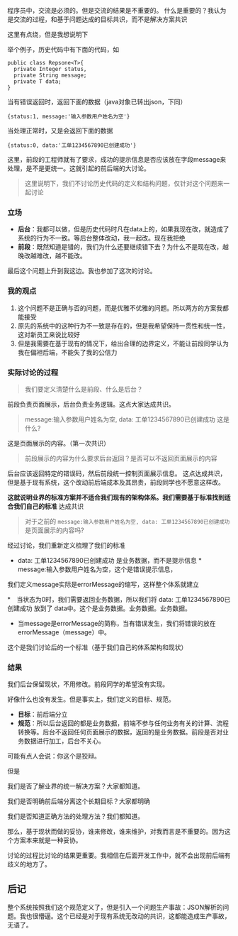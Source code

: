 
程序员中，交流是必须的。但是交流的结果是不重要的。
什么是重要的？我认为是交流的过程，和基于问题达成的目标共识，而不是解决方案共识

这里有点绕，但是我想说明下

举个例子，历史代码中有下面的代码，如

```
public class Repsone<T>{
  private Integer status,
  private String message;
  private T data;
}
```

当有错误返回时，返回下面的数据（java对象已转出json，下同）

```
{status:1, message:'输入参数用户姓名为空'}
```

当处理正常时，又是会返回下面的数据

```
{status:0, data:'工单1234567890已创建成功'}
```

这里，前段的工程师就有了要求，成功的提示信息是否应该放在字段message来处理，是不是更统一。这就引起的前后端的大讨论。

> 这里说明下，我们不讨论历史代码的定义和结构问题，仅针对这个问题来一起讨论

### 立场

* **后台**：我都可以做，但是历史代码时凡在data上的，如果我现在改，就造成了系统的行为不一致。等后台整体改动，我一起改。现在我拒绝
* **前段**：既然知道是错的，我们为什么还要继续错下去？为什么不是现在改，越晚改越难改，越不能改。

最后这个问题上升到我这边。我也参加了这次的讨论。

### 我的观点

1. 这个问题不是正确与否的问题，而是优雅不优雅的问题。所以两方的方案我都能接受
1. 原先的系统中的这种行为不一致是存在的，但是我希望保持一贯性和统一性，这对新员工来说比较好
1. 但是我需要在基于现有的情况下，给出合理的边界定义，不能让前段同学认为我在偏袒后端，不能失了我的公信力

### 实际讨论的过程

> 我们要定义清楚什么是前段、什么是后台？

前段负责页面展示，后台负责业务逻辑。这点大家达成共识。

> message:输入参数用户姓名为空, data: 工单1234567890已创建成功 这是什么?

这是页面展示的内容。（第一次共识）

> 前段展示的内容为什么要求后台返回？是否可以不返回页面展示的内容

后台应该返回特定的错误码，然后前段统一控制页面展示信息。 这点达成共识，但是基于现有系统，这个改动前后端成本及其昂贵，前段同学也不愿意这样改。

**这就说明业界的标准方案并不适合我们现有的架构体系。我们需要基于标准找到适合我们自己的标准** 达成共识


> 对于之前的 `message:输入参数用户姓名为空, data: 工单1234567890已创建成功` 是页面展示的内容吗?


经过讨论，我们重新定义梳理了我们的标准

* data: 工单1234567890已创建成功 是业务数据，而不是提示信息
*　message:输入参数用户姓名为空，这个是错误提示信息，

我们定义message实际是errorMessage的缩写，这样整个体系就建立

*　当状态为0时，我们需要返回业务数据，所以我们将 data: 工单1234567890已创建成功  放到了 data中。这个是业务数据。业务数据。业务数据。
* 当message是errorMessage的简称，当有错误发生，我们将错误的放在errorMessage（message）中。

这个是我们讨论后的一个标准（基于我们自己的体系架构和现状）

### 结果

我们后台保留现状，不用修改。前段同学的希望没有实现。


好像什么也没有发生。但是事实上，我们定义的目标、规范。

* **目标**：前后端分立
* **规范**：所以后台返回的都是业务数据，前端不参与任何业务有关的计算、流程转换等。后台不返回任何页面展示的数据，返回的是业务数据。前段是否对业务数据进行加工，后台不关心。

可能有点人会说：你这个是狡辩。

但是

我们是否了解业界的统一解决方案？大家都知道。

我们是否明确前后端分离这个长期目标？大家都明确

我们是否知道正确方法的处理方法？我们都知道。

那么，基于现状而做的妥协，谁来修改，谁来维护，对我而言是不重要的。因为这个方案本来就是一种妥协。

讨论的过程比讨论的结果更重要。我相信在后面开发工作中，就不会出现前后端有歧义的地方了。

## 后记

整个系统按照我们这个规范定义了，但是引入一个问题生产事故：JSON解析的问题。我也很懵逼。这个已经是对于现有系统无改动的共识，这都能造成生产事故，无语了。
